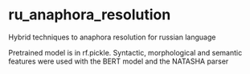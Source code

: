 # ru_anaphora_resolution
Hybrid techniques to anaphora resolution for russian language

Pretrained model is in rf.pickle. Syntactic, morphological and semantic features were used with the BERT model and the NATASHA parser

